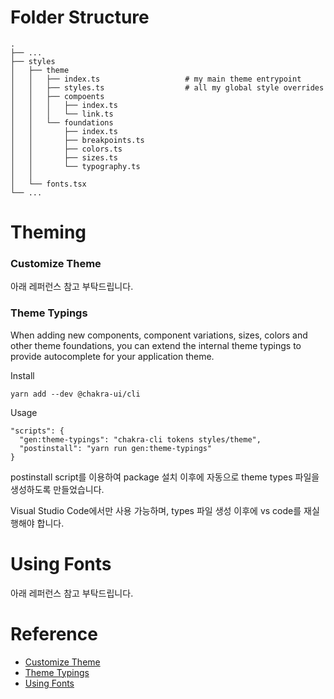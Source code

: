# Folder Structure

    .
    ├── ...
    ├── styles
    │   ├── theme
    │   │   ├── index.ts                   # my main theme entrypoint
    │   │   ├── styles.ts                  # all my global style overrides
    │   │   ├── compoents
    │   │   │   ├── index.ts
    │   │   │   └── link.ts
    │   │   └── foundations
    │   │       ├── index.ts
    │   │       ├── breakpoints.ts
    │   │       ├── colors.ts
    │   │       ├── sizes.ts
    │   │       └── typography.ts
    │   │
    │   └── fonts.tsx
    └── ...

# Theming

### Customize Theme

아래 레퍼런스 참고 부탁드립니다.

### Theme Typings

When adding new components, component variations, sizes, colors and other theme foundations, you can extend the internal theme typings to provide autocomplete for your application theme.

Install

```
yarn add --dev @chakra-ui/cli
```

Usage

```
"scripts": {
  "gen:theme-typings": "chakra-cli tokens styles/theme",
  "postinstall": "yarn run gen:theme-typings"
}
```

postinstall script를 이용하여 package 설치 이후에 자동으로 theme types 파일을 생성하도록 만들었습니다.

Visual Studio Code에서만 사용 가능하며, types 파일 생성 이후에 vs code를 재실행해야 합니다.

# Using Fonts

아래 레퍼런스 참고 부탁드립니다.

# Reference

- [Customize Theme](https://chakra-ui.com/docs/theming/customize-theme)
- [Theme Typings](https://chakra-ui.com/docs/theming/advanced#theme-typings)
- [Using Fonts](https://chakra-ui.com/guides/using-fonts#option-2-using-font-face)
